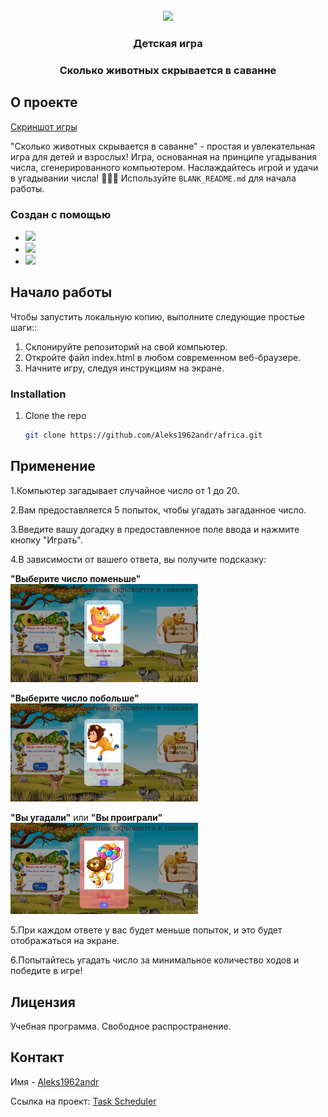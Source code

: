 <!-- PROJECT LOGO -->
<br />
<div align="center">
  <a href="https://github.com/Aleks1962andr/africa.git">
    <img src="https://media.giphy.com/media/v1.Y2lkPTc5MGI3NjExdXNxYTh2MHZ5OGh6cXZvZmNsdHg4MTMwY3l2cGIzYW9hbzQ4dzB5ZCZlcD12MV9pbnRlcm5hbF9naWZfYnlfaWQmY3Q9cw/3ov9jOGBxophqYi0hO/giphy.gif" width="200"/>
  </a>

  <h3 align="center">Детская игра</h3>
    <h3 align="center">Сколько животных скрывается в саванне</h3>
 </div>

<!-- ABOUT THE PROJECT -->
## О проекте

[Скриншот игры](https://github.com/Aleks1962andr/africa/blob/main/wid1.jpg") 

"Сколько животных скрывается в саванне" - простая и увлекательная игра для детей и взрослых!
Игра, основанная на принципе угадывания числа, сгенерированного компьютером.
Наслаждайтесь игрой и удачи в угадывании числа! 🦁🦓🌿
Используйте `BLANK_README.md` для начала работы.


### Создан с помощью


* <img src="https://img.shields.io/badge/JavaScript-black?style=for-the-badge&logo=JavaScript&logoColor=whait"/>
* <img src="https://img.shields.io/badge/HTML5-black?style=for-the-badge&logo=HTML5&logoColor=whait"/>
* <img src="https://img.shields.io/badge/CSS3-black?style=for-the-badge&logo=CSS3&logoColor=whait"/>


<!-- GETTING STARTED -->
## Начало работы

Чтобы запустить локальную копию, выполните следующие простые шаги::
1. Склонируйте репозиторий на свой компьютер.
2. Откройте файл index.html в любом современном веб-браузере.
3. Начните игру, следуя инструкциям на экране.


### Installation

1. Clone the repo
   ```sh
   git clone https://github.com/Aleks1962andr/africa.git
   ```


<!-- USAGE EXAMPLES -->
## Применение

1.Компьютер загадывает случайное число от 1 до 20.

2.Вам предоставляется 5 попыток, чтобы угадать загаданное число.

3.Введите вашу догадку в предоставленное поле ввода и нажмите кнопку "Играть".

4.В зависимости от вашего ответа, вы получите подсказку:
   
**"Выберите число поменьше"** <img src="https://github.com/Aleks1962andr/africa/blob/main/wid2.jpg" alt="Скриншот игры" width="300px" >

**"Выберите число побольше"** <img src="https://github.com/Aleks1962andr/africa/blob/main/wid3.jpg" alt="Скриншот игры" width="300px" >

**"Вы угадали"** или **"Вы проиграли"** <img src="https://github.com/Aleks1962andr/africa/blob/main/wid4.jpg" alt="Скриншот игры" width="300px" > 

5.При каждом ответе у вас будет меньше попыток, и это будет отображаться на экране.

6.Попытайтесь угадать число за минимальное количество ходов и победите в игре!


<!-- LICENSE -->
## Лицензия

Учебная программа. Свободное распространение.


<!-- CONTACT -->
## Контакт

Имя - [Aleks1962andr](https://linkedin.com/in/alexander-andreev-5964902b8)  

Ссылка на проект: [Task Scheduler](https://github.com/Aleks1962andr/africa.git)

